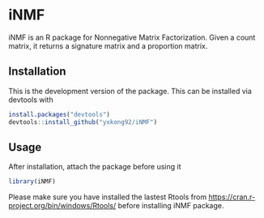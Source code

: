 # iNMF
iNMF is an R package for Nonnegative Matrix Factorization. Given a count matrix, it returns a signature matrix and a proportion matrix. 

Installation
------------

This is the development version of the package. This can be installed via devtools with
``` r
install.packages("devtools")
devtools::install_github("yxkong92/iNMF")
```

Usage
------------

After installation, attach the package before using it
``` r
library(iNMF)
``` 

Please make sure you have installed the lastest Rtools from https://cran.r-project.org/bin/windows/Rtools/ before installing iNMF package. 
